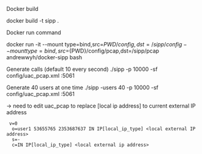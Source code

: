 Docker build

docker build -t sipp .

Docker run command

docker run -it --mount type=bind,src=${PWD}/config,dst=/sipp/config --mount type=bind,src=${PWD}/config/pcap,dst=/sipp/pcap andrewwyh/docker-sipp bash

Generate calls (default 10 every second)
./sipp -p 10000 -sf config/uac_pcap.xml <remote host>:5061

Generate 40 users at one time
./sipp -users 40 -p 10000 -sf config/uac_pcap.xml <remote host>:5061

-> need to edit uac_pcap to replace [local ip address] to current external IP address

     v=0
      o=user1 53655765 2353687637 IN IP[local_ip_type] <local external IP address>
      s=-
      c=IN IP[local_ip_type] <local external ip address>

